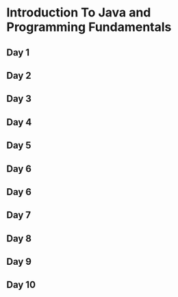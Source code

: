 # Introduction To Java and Programming Fundamentals

## Day 1
## Day 2
## Day 3
## Day 4
## Day 5
## Day 6
## Day 6
## Day 7
## Day 8
## Day 9
## Day 10